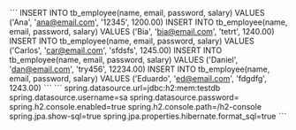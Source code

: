 ˋˋˋ
INSERT INTO tb_employee(name, email, password, salary) VALUES ('Ana', 'ana@email.com', '12345', 1200.00)
INSERT INTO tb_employee(name, email, password, salary) VALUES ('Bia', 'bia@email.com', 'tetrt', 1240.00)
INSERT INTO tb_employee(name, email, password, salary) VALUES ('Carlos', 'car@email.com', 'sfdsfs', 1245.00)
INSERT INTO tb_employee(name, email, password, salary) VALUES ('Daniel', 'dan@email.com', 'try456', 12234.00)
INSERT INTO tb_employee(name, email, password, salary) VALUES ('Eduardo', 'ed@email.com', 'fdgdfg', 1243.00)
ˋˋˋ
ˋˋˋ
spring.datasource.url=jdbc:h2:mem:testdb
spring.datasource.username=sa
spring.datasource.password=
spring.h2.console.enabled=true
spring.h2.console.path=/h2-console
spring.jpa.show-sql=true
spring.jpa.properties.hibernate.format_sql=true
ˋˋˋ